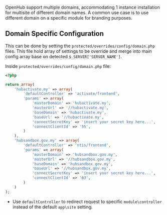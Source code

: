 OpenHub support multiple domains, accommodating 1 instance installation for multisite of different domain names. A common use case is to use different domain on a specific module for branding purposes.

## Domain Specific Configuration
This can be done by setting the `protected/overrides/config/domain.php` files. This file hold array of settings to be override and merge into main config array base on detected `$_SERVER['SERVER_NAME']`. 

Inside `protected/overrides/config/domain.php` file:
```php
<?php

return array(
	'hubactivate.my' => array(
		'defaultController' => 'activate/frontend',
		'params' => array(
			'masterDomain' => 'hubactivate.my',
			'masterUrl' => '//hubactivate.my',
			'baseDomain' => 'hubactivate.my',
			'baseUrl' => '//hubactivate.my',
			'connectSecretKey' => 'insert your secret key here...',
			'connectClientId' => '55',
		)
	),
	'hubsandbox.gov.my' => array(
		'defaultController' => 'ntis/frontend',
		'params' => array(
			'masterDomain' => 'hubsandbox.gov.my',
			'masterUrl' => '//hubsandbox.gov.my',
			'baseDomain' => 'hubsandbox.gov.my',
			'baseUrl' => '//hubsandbox.gov.my',
			'connectSecretKey' => 'insert your secret key here...',
			'connectClientId' => '63',
		)
	)
);

```

  * Use `defaultController` to redirect request to specific `module\controller` instead of the default `app\site` setting.
